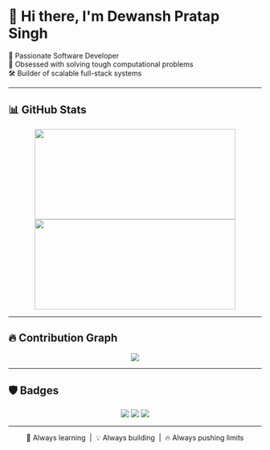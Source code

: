 # 👋 Hi there, I'm Dewansh Pratap Singh

🚀 Passionate Software Developer  
🧠 Obsessed with solving tough computational problems  
🛠️ Builder of scalable full-stack systems  

---

## 📊 GitHub Stats

<p align="center">
  <img src="https://github-readme-stats.vercel.app/api?username=dewanshpratapsingh&show_icons=true&theme=tokyonight" height="180" width ="400"/>
  <img src="https://github-readme-stats.vercel.app/api/top-langs/?username=dewanshpratapsingh&layout=compact&theme=tokyonight" height="180" width ="400" />
</p>

---

## 🔥 Contribution Graph

<p align="center">
  <img src="https://github-readme-activity-graph.vercel.app/graph?username=dewanshpratapsingh&theme=react-dark" />
</p>

---

## 🛡️ Badges

<p align="center">
  <img src="https://img.shields.io/github/followers/dewanshpratapsingh?label=Follow&style=social" />
  <img src="https://img.shields.io/github/stars/dewanshpratapsingh?style=social" />
  <a href="https://linkedin.com/in/dewanshpratapsingh">
    <img src="https://img.shields.io/badge/LinkedIn-blue?style=flat&logo=linkedin" />
  </a>
</p>

---

<p align="center">
  🧠 Always learning &nbsp;|&nbsp; 💡 Always building &nbsp;|&nbsp; 🔥 Always pushing limits
</p>
